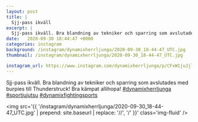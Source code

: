 ```yaml
---
layout: post
title: |
  Sjj-pass ikväll
excerpt: |
  Sjj-pass ikväll. Bra blandning av tekniker och sparring som avslutades med burpies till Thunderstruck! Bra kämpat allihopa!   
date:   2020-09-30 18:44:47 +0000
categories: instagram
background: /instagram/dynamixherrljunga/2020-09-30_18-44-47_UTC.jpg
thumbnail: /instagram/dynamixherrljunga/2020-09-30_18-44-47_UTC.jpg

instagram_url: https://www.instagram.com/dynamixherrljunga/p/CFxW1juJjlu
---
```

Sjj-pass ikväll. Bra blandning av tekniker och sparring som avslutades med burpies till Thunderstruck! Bra kämpat allihopa! [#dynamixherrljunga](https://www.instagram.com/explore/tags/dynamixherrljunga/) [#sportjujutsu](https://www.instagram.com/explore/tags/sportjujutsu/) [#dynamixfightingsports](https://www.instagram.com/explore/tags/dynamixfightingsports/)



<img src='{{ '/instagram/dynamixherrljunga/2020-09-30_18-44-47_UTC.jpg' | prepend: site.baseurl | replace: '//', '/' }}' class='img-fluid' />
